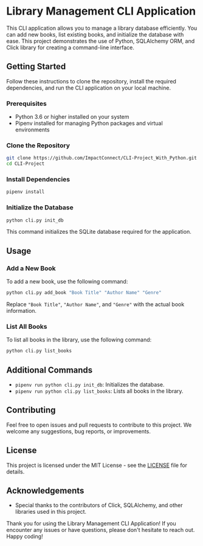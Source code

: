 # Library Management CLI Application

This CLI application allows you to manage a library database efficiently. You can add new books, list existing books, and initialize the database with ease. This project demonstrates the use of Python, SQLAlchemy ORM, and Click library for creating a command-line interface.

## Getting Started

Follow these instructions to clone the repository, install the required dependencies, and run the CLI application on your local machine.

### Prerequisites

- Python 3.6 or higher installed on your system
- Pipenv installed for managing Python packages and virtual environments

### Clone the Repository


```bash
git clone https://github.com/ImpactConnect/CLI-Project_With_Python.git
cd CLI-Project 
```

### Install Dependencies

```bash
pipenv install
```

### Initialize the Database

```bash
python cli.py init_db
```

This command initializes the SQLite database required for the application.

## Usage

### Add a New Book

To add a new book, use the following command:

```bash
python cli.py add_book "Book Title" "Author Name" "Genre"
```

Replace `"Book Title"`, `"Author Name"`, and `"Genre"` with the actual book information.

### List All Books

To list all books in the library, use the following command:

```bash
python cli.py list_books
```

## Additional Commands

- `pipenv run python cli.py init_db`: Initializes the database.
- `pipenv run python cli.py list_books`: Lists all books in the library.

## Contributing

Feel free to open issues and pull requests to contribute to this project. We welcome any suggestions, bug reports, or improvements.

## License

This project is licensed under the MIT License - see the [LICENSE](LICENSE) file for details.

## Acknowledgements

- Special thanks to the contributors of Click, SQLAlchemy, and other libraries used in this project.

Thank you for using the Library Management CLI Application! If you encounter any issues or have questions, please don't hesitate to reach out. Happy coding!
```
